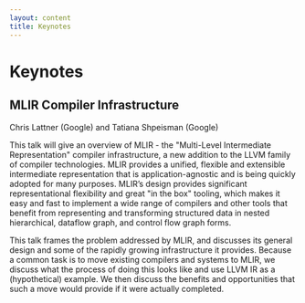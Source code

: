 ```yaml
---
layout: content
title: Keynotes
---
```

# Keynotes

## MLIR Compiler Infrastructure

Chris Lattner (Google) and Tatiana Shpeisman (Google)

This talk will give an overview of MLIR - the "Multi-Level Intermediate Representation" compiler infrastructure, a new addition to the LLVM family of compiler technologies.  MLIR provides a unified, flexible and extensible intermediate representation that is application-agnostic and is being quickly adopted for many purposes. MLIR’s design provides significant representational flexibility and great "in the box" tooling, which makes it easy and fast to implement a wide range of compilers and other tools that benefit from representing and transforming structured data in nested hierarchical, dataflow graph, and control flow graph forms.

This talk frames the problem addressed by MLIR, and discusses its general design and some of the rapidly growing infrastructure it provides.  Because a common task is to move existing compilers and systems to MLIR, we discuss what the process of doing this looks like and use LLVM IR as a (hypothetical) example.  We then discuss the benefits and opportunities that such a move would provide if it were actually completed.



